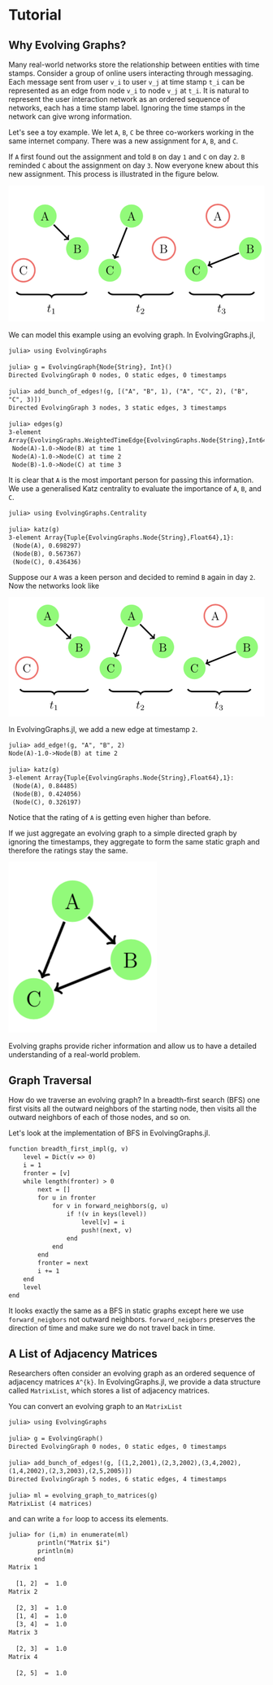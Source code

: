# Tutorial


## Why Evolving Graphs?

Many real-world networks store the relationship between entities with time stamps. Consider a group of online users interacting through messaging. Each message sent from user `v_i` to user `v_j` at time stamp `t_i` can be represented as an edge from node `v_i` to node `v_j` at `t_i`. It is natural to represent the user interaction network as an ordered sequence of networks, each has a time stamp label.
Ignoring the time stamps in the network can give wrong information.

Let's see a toy example. We let `A`, `B`, `C` be three co-workers working in the same internet company. There was a new assignment for `A`, `B`, and `C`.

If `A` first found out the assignment and told `B` on day `1` and `C` on day `2`. `B` reminded `C` about the assignment on day `3`.
Now everyone knew about this new assignment. This process is illustrated in the figure below.

![simple evolving graph](doc_eg1.png)

We can model this example using an evolving graph. In EvolvingGraphs.jl,

```
julia> using EvolvingGraphs

julia> g = EvolvingGraph{Node{String}, Int}()
Directed EvolvingGraph 0 nodes, 0 static edges, 0 timestamps

julia> add_bunch_of_edges!(g, [("A", "B", 1), ("A", "C", 2), ("B", "C", 3)])
Directed EvolvingGraph 3 nodes, 3 static edges, 3 timestamps

julia> edges(g)
3-element Array{EvolvingGraphs.WeightedTimeEdge{EvolvingGraphs.Node{String},Int64,Float64},1}:
 Node(A)-1.0->Node(B) at time 1
 Node(A)-1.0->Node(C) at time 2
 Node(B)-1.0->Node(C) at time 3
```

It is clear that `A` is the most important person for passing this information. We use a generalised Katz centrality to evaluate the importance of `A`, `B`, and `C`.

```
julia> using EvolvingGraphs.Centrality

julia> katz(g)
3-element Array{Tuple{EvolvingGraphs.Node{String},Float64},1}:
 (Node(A), 0.698297)
 (Node(B), 0.567367)
 (Node(C), 0.436436)
```

Suppose our `A` was a keen person and decided to remind `B` again in day `2`. Now the networks look like

![simple evolving graph](doc_eg2.png)

In EvolvingGraphs.jl, we add a new edge at timestamp `2`.

```
julia> add_edge!(g, "A", "B", 2)
Node(A)-1.0->Node(B) at time 2

julia> katz(g)
3-element Array{Tuple{EvolvingGraphs.Node{String},Float64},1}:
 (Node(A), 0.84485)
 (Node(B), 0.424056)
 (Node(C), 0.326197)
```

Notice that the rating of `A` is getting even higher than before.

If we just aggregate an evolving graph to a simple directed graph by ignoring the timestamps, they aggregate to form the same static graph and therefore
the ratings stay the same.

![simple graph](doc_g1.png)

Evolving graphs provide richer information and allow us to have a detailed understanding of a real-world problem.


## Graph Traversal

How do we traverse an evolving graph? In a breadth-first search (BFS) one
first visits all the outward neighbors of the starting node, then visits all the outward neighbors of each of those nodes, and so on.

Let's look at the implementation of BFS in EvolvingGraphs.jl.

```
function breadth_first_impl(g, v)
    level = Dict(v => 0)
    i = 1
    fronter = [v]
    while length(fronter) > 0
        next = []
        for u in fronter
            for v in forward_neighbors(g, u)
                if !(v in keys(level))
                    level[v] = i
                    push!(next, v)
                end
            end
        end
        fronter = next
        i += 1
    end
    level
end
```

It looks exactly the same as a BFS in static graphs except here we use `forward_neigbors` not outward neighbors. `forward_neigbors` preserves the direction of time and make sure we do not travel back in time.


## A List of Adjacency Matrices

Researchers often consider an evolving graph as an ordered sequence of adjacency matrices `A^{k}`. In EvolvingGraphs.jl, we provide a data structure called `MatrixList`, which stores a list of adjacency matrices.

You can convert an evolving graph to an `MatrixList`

```
julia> using EvolvingGraphs

julia> g = EvolvingGraph()
Directed EvolvingGraph 0 nodes, 0 static edges, 0 timestamps

julia> add_bunch_of_edges!(g, [(1,2,2001),(2,3,2002),(3,4,2002),(1,4,2002),(2,3,2003),(2,5,2005)])
Directed EvolvingGraph 5 nodes, 6 static edges, 4 timestamps

julia> ml = evolving_graph_to_matrices(g)
MatrixList (4 matrices)
```

and can write a `for` loop to access its elements.

```
julia> for (i,m) in enumerate(ml)
        println("Matrix $i")
        println(m)
       end
Matrix 1

  [1, 2]  =  1.0
Matrix 2

  [2, 3]  =  1.0
  [1, 4]  =  1.0
  [3, 4]  =  1.0
Matrix 3

  [2, 3]  =  1.0
Matrix 4

  [2, 5]  =  1.0
```
